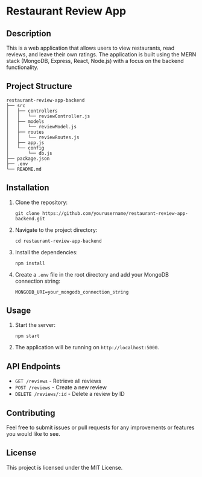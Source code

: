# Restaurant Review App

## Description
This is a web application that allows users to view restaurants, read reviews, and leave their own ratings. The application is built using the MERN stack (MongoDB, Express, React, Node.js) with a focus on the backend functionality.

## Project Structure
```
restaurant-review-app-backend
├── src
│   ├── controllers
│   │   └── reviewController.js
│   ├── models
│   │   └── reviewModel.js
│   ├── routes
│   │   └── reviewRoutes.js
│   ├── app.js
│   └── config
│       └── db.js
├── package.json
├── .env
└── README.md
```

## Installation

1. Clone the repository:
   ```
   git clone https://github.com/yourusername/restaurant-review-app-backend.git
   ```

2. Navigate to the project directory:
   ```
   cd restaurant-review-app-backend
   ```

3. Install the dependencies:
   ```
   npm install
   ```

4. Create a `.env` file in the root directory and add your MongoDB connection string:
   ```
   MONGODB_URI=your_mongodb_connection_string
   ```

## Usage

1. Start the server:
   ```
   npm start
   ```

2. The application will be running on `http://localhost:5000`.

## API Endpoints

- `GET /reviews` - Retrieve all reviews
- `POST /reviews` - Create a new review
- `DELETE /reviews/:id` - Delete a review by ID

## Contributing
Feel free to submit issues or pull requests for any improvements or features you would like to see.

## License
This project is licensed under the MIT License.